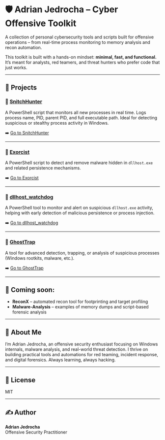 # 🛡️ Adrian Jedrocha – Cyber Offensive Toolkit

A collection of personal cybersecurity tools and scripts built for offensive operations – from real-time process monitoring to memory analysis and recon automation.

This toolkit is built with a hands-on mindset: **minimal, fast, and functional.** It’s meant for analysts, red teamers, and threat hunters who prefer code that just works.

---

## 📂 Projects

### 🔸 [SnitchHunter](./SnitchHunter)
A PowerShell script that monitors all new processes in real time. Logs process name, PID, parent PID, and full executable path. Ideal for detecting suspicious or stealthy process activity in Windows.

➡️ [Go to SnitchHunter](./SnitchHunter)

---

### 🔸 [Exorcist](./Exorcist)
A PowerShell script to detect and remove malware hidden in `dllhost.exe` and related persistence mechanisms.

➡️ [Go to Exorcist](./Exorcist)

---

### 🔸 [dllhost_watchdog](./dllhost_watchdog)
A PowerShell tool to monitor and alert on suspicious `dllhost.exe` activity, helping with early detection of malicious persistence or process injection.

➡️ [Go to dllhost_watchdog](./dllhost_watchdog)

---

### 🔸 [GhostTrap](./GhostTrap)
A tool for advanced detection, trapping, or analysis of suspicious processes (Windows rootkits, malware, etc.).

➡️ [Go to GhostTrap](./GhostTrap)

---

## 📌 Coming soon:
- **ReconX** – automated recon tool for footprinting and target profiling
- **Malware-Analysis** – examples of memory dumps and script-based forensic analysis

---

## 👤 About Me

I’m Adrian Jedrocha, an offensive security enthusiast focusing on Windows internals, malware analysis, and real-world threat detection. I thrive on building practical tools and automations for red teaming, incident response, and digital forensics. Always learning, always hacking.

---

## 📜 License

MIT

---

## ✍️ Author

**Adrian Jedrocha**  
Offensive Security Practitioner  
